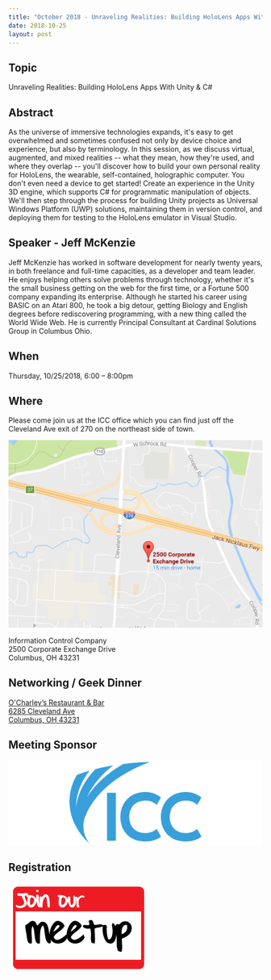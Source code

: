 ```yaml
---
title: "October 2018 - Unraveling Realities: Building HoloLens Apps With Unity & C#"
date: 2018-10-25
layout: post
---
```


## Topic

Unraveling Realities: Building HoloLens Apps With Unity & C#

## Abstract

As the universe of immersive technologies expands, it's easy to get overwhelmed and sometimes confused not only by device choice and experience, but also by terminology. In this session, as we discuss virtual, augmented, and mixed realities -- what they mean, how they're used, and where they overlap -- you'll discover how to build your own personal reality for HoloLens, the wearable, self-contained, holographic computer. You don't even need a device to get started! Create an experience in the Unity 3D engine, which supports C# for programmatic manipulation of objects. We'll then step through the process for building Unity projects as Universal Windows Platform (UWP) solutions, maintaining them in version control, and deploying them for testing to the HoloLens emulator in Visual Studio.

## Speaker - Jeff McKenzie

Jeff McKenzie has worked in software development for nearly twenty years, in both freelance and full-time capacities, as a developer and team leader. He enjoys helping others solve problems through technology, whether it's the small business getting on the web for the first time, or a Fortune 500 company expanding its enterprise. Although he started his career using BASIC on an Atari 800, he took a big detour, getting Biology and English degrees before rediscovering programming, with a new thing called the World Wide Web. He is currently Principal Consultant at Cardinal Solutions Group in Columbus Ohio.

## When

Thursday, 10/25/2018, 6:00 – 8:00pm

## Where

Please come join us at the ICC office which you can find just off the Cleveland Ave exit of 270 on the northeast side of town.

<a href="https://www.google.com/maps/place/2500+Corporate+Exchange+Dr,+Columbus,+OH+43231/"><img src="/images/maps/icc.png" alt="Google Map of 2500 Corporate Exchange Dr, Columbus, OH 43231"></a>

Information Control Company<br/>
2500 Corporate Exchange Drive<br/>
Columbus, OH 43231

## Networking / Geek Dinner

<a href="http://www.ocharleys.com/">O'Charley’s Restaurant & Bar</a><br/>
<a href="https://goo.gl/maps/dV27myYuraR2">6285 Cleveland Ave</a><br/>
<a href="https://goo.gl/maps/dV27myYuraR2">Columbus, OH 43231</a>

## Meeting Sponsor

[![ICC](/images/sponsors/icc_large.png)](https://www.icctechnology.com/)

## Registration

[![Join our Meetup Group](/images/joinmeetup.png)](https://www.meetup.com/Central-Ohio-NET-Developers-Group-CONDG/events/254249783/)
